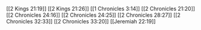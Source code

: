 [[2 Kings 21:19]]
[[2 Kings 21:26]]
[[1 Chronicles 3:14]]
[[2 Chronicles 21:20]]
[[2 Chronicles 24:16]]
[[2 Chronicles 24:25]]
[[2 Chronicles 28:27]]
[[2 Chronicles 32:33]]
[[2 Chronicles 33:20]]
[[Jeremiah 22:19]]
